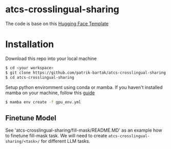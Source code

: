 # atcs-crosslingual-sharing

The code is base on this [Hugging Face Template](https://github.com/MorenoLaQuatra/transformers-tasks-templates/)

# Installation

Download this repo into your local machine
```bash
$ cd <your workspace>
$ git clone https://github.com/patrik-bartak/atcs-crosslingual-sharing.git
$ cd atcs-crosslingual-sharing
```

Setup python enviromment using conda or mamba. If you haven't installed mamba on your machine, follow this [guide](https://www.usna.edu/Users/cs/fknoll/SD211/mamba.html)

```bash
$ mamba env create -f gpu_env.yml
```

## Finetune Model

See 'atcs-crosslingual-sharing/fill-mask/README.MD' as an example how to finetune fill-mask task.
We will need to create `atcs-crosslingual-sharing/<task>/` for different LLM tasks. 